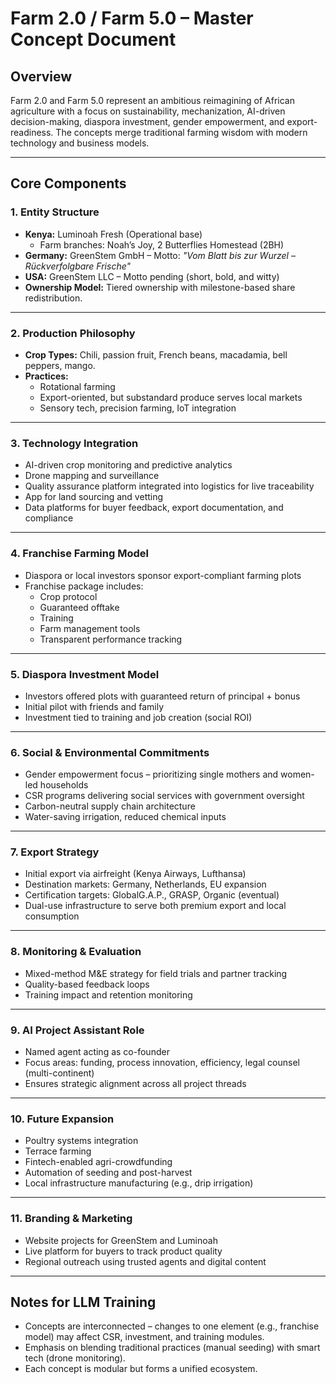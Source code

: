 
# Farm 2.0 / Farm 5.0 – Master Concept Document

## Overview

Farm 2.0 and Farm 5.0 represent an ambitious reimagining of African agriculture with a focus on sustainability, mechanization, AI-driven decision-making, diaspora investment, gender empowerment, and export-readiness. The concepts merge traditional farming wisdom with modern technology and business models.

---

## Core Components

### 1. **Entity Structure**
- **Kenya:** Luminoah Fresh (Operational base)
  - Farm branches: Noah’s Joy, 2 Butterflies Homestead (2BH)
- **Germany:** GreenStem GmbH – Motto: *"Vom Blatt bis zur Wurzel – Rückverfolgbare Frische"*
- **USA:** GreenStem LLC – Motto pending (short, bold, and witty)
- **Ownership Model:** Tiered ownership with milestone-based share redistribution.

---

### 2. **Production Philosophy**
- **Crop Types:** Chili, passion fruit, French beans, macadamia, bell peppers, mango.
- **Practices:** 
  - Rotational farming
  - Export-oriented, but substandard produce serves local markets
  - Sensory tech, precision farming, IoT integration

---

### 3. **Technology Integration**
- AI-driven crop monitoring and predictive analytics
- Drone mapping and surveillance
- Quality assurance platform integrated into logistics for live traceability
- App for land sourcing and vetting
- Data platforms for buyer feedback, export documentation, and compliance

---

### 4. **Franchise Farming Model**
- Diaspora or local investors sponsor export-compliant farming plots
- Franchise package includes:
  - Crop protocol
  - Guaranteed offtake
  - Training
  - Farm management tools
  - Transparent performance tracking

---

### 5. **Diaspora Investment Model**
- Investors offered plots with guaranteed return of principal + bonus
- Initial pilot with friends and family
- Investment tied to training and job creation (social ROI)

---

### 6. **Social & Environmental Commitments**
- Gender empowerment focus – prioritizing single mothers and women-led households
- CSR programs delivering social services with government oversight
- Carbon-neutral supply chain architecture
- Water-saving irrigation, reduced chemical inputs

---

### 7. **Export Strategy**
- Initial export via airfreight (Kenya Airways, Lufthansa)
- Destination markets: Germany, Netherlands, EU expansion
- Certification targets: GlobalG.A.P., GRASP, Organic (eventual)
- Dual-use infrastructure to serve both premium export and local consumption

---

### 8. **Monitoring & Evaluation**
- Mixed-method M&E strategy for field trials and partner tracking
- Quality-based feedback loops
- Training impact and retention monitoring

---

### 9. **AI Project Assistant Role**
- Named agent acting as co-founder
- Focus areas: funding, process innovation, efficiency, legal counsel (multi-continent)
- Ensures strategic alignment across all project threads

---

### 10. **Future Expansion**
- Poultry systems integration
- Terrace farming
- Fintech-enabled agri-crowdfunding
- Automation of seeding and post-harvest
- Local infrastructure manufacturing (e.g., drip irrigation)

---

### 11. **Branding & Marketing**
- Website projects for GreenStem and Luminoah
- Live platform for buyers to track product quality
- Regional outreach using trusted agents and digital content

---

## Notes for LLM Training
- Concepts are interconnected – changes to one element (e.g., franchise model) may affect CSR, investment, and training modules.
- Emphasis on blending traditional practices (manual seeding) with smart tech (drone monitoring).
- Each concept is modular but forms a unified ecosystem.
